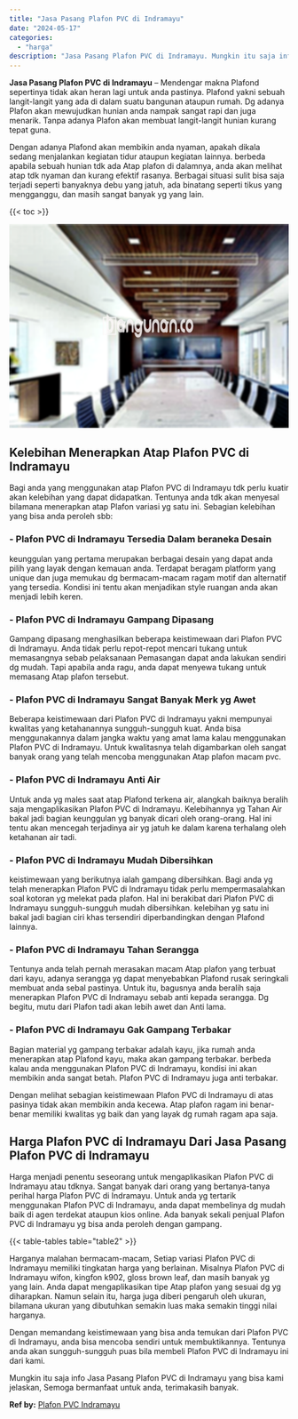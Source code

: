 ```yaml
---
title: "Jasa Pasang Plafon PVC di Indramayu"
date: "2024-05-17"
categories: 
  - "harga"
description: "Jasa Pasang Plafon PVC di Indramayu. Mungkin itu saja info Jasa Pasang Plafon PVC di Indramayu yang bisa kami jelaskan, Semoga bermanfaat untuk anda, terimak..."
---
```


**Jasa Pasang Plafon PVC di Indramayu** – Mendengar makna Plafond sepertinya tidak akan heran lagi untuk anda pastinya. Plafond yakni sebuah langit-langit yang ada di dalam suatu bangunan ataupun rumah. Dg adanya Plafon akan mewujudkan hunian anda nampak sangat rapi dan juga menarik. Tanpa adanya Plafon akan membuat langit-langit hunian kurang tepat guna.

Dengan adanya Plafond akan membikin anda nyaman, apakah dikala sedang menjalankan kegiatan tidur ataupun kegiatan lainnya. berbeda apabila sebuah hunian tdk ada Atap plafon di dalamnya, anda akan melihat atap tdk nyaman dan kurang efektif rasanya. Berbagai situasi sulit bisa saja terjadi seperti banyaknya debu yang jatuh, ada binatang seperti tikus yang mengganggu, dan masih sangat banyak yg yang lain.

{{< toc >}}

![Jasa Pasang Plafon PVC di Indramayu](/images/flafond-pvc-murah13.png)

## Kelebihan Menerapkan Atap Plafon PVC di Indramayu

Bagi anda yang menggunakan atap Plafon PVC di Indramayu tdk perlu kuatir akan kelebihan yang dapat didapatkan. Tentunya anda tdk akan menyesal bilamana menerapkan atap Plafon variasi yg satu ini. Sebagian kelebihan yang bisa anda peroleh sbb:

### \- Plafon PVC di Indramayu Tersedia Dalam beraneka Desain

keunggulan yang pertama merupakan berbagai desain yang dapat anda pilih yang layak dengan kemauan anda. Terdapat beragam platform yang unique dan juga memukau dg bermacam-macam ragam motif dan alternatif yang tersedia. Kondisi ini tentu akan menjadikan style ruangan anda akan menjadi lebih keren.

### \- Plafon PVC di Indramayu Gampang Dipasang

Gampang dipasang menghasilkan beberapa keistimewaan dari Plafon PVC di Indramayu. Anda tidak perlu repot-repot mencari tukang untuk memasangnya sebab pelaksanaan Pemasangan dapat anda lakukan sendiri dg mudah. Tapi apabila anda ragu, anda dapat menyewa tukang untuk memasang Atap plafon tersebut.

### \- Plafon PVC di Indramayu Sangat Banyak Merk yg Awet

Beberapa keistimewaan dari Plafon PVC di Indramayu yakni mempunyai kwalitas yang ketahanannya sungguh-sungguh kuat. Anda bisa menggunakannya dalam jangka waktu yang amat lama kalau menggunakan Plafon PVC di Indramayu. Untuk kwalitasnya telah digambarkan oleh sangat banyak orang yang telah mencoba menggunakan Atap plafon macam pvc.

### \- Plafon PVC di Indramayu Anti Air

Untuk anda yg males saat atap Plafond terkena air, alangkah baiknya beralih saja mengaplikasikan Plafon PVC di Indramayu. Kelebihannya yg Tahan Air bakal jadi bagian keunggulan yg banyak dicari oleh orang-orang. Hal ini tentu akan mencegah terjadinya air yg jatuh ke dalam karena terhalang oleh ketahanan air tadi.

### \- Plafon PVC di Indramayu Mudah Dibersihkan

keistimewaan yang berikutnya ialah gampang dibersihkan. Bagi anda yg telah menerapkan Plafon PVC di Indramayu tidak perlu mempermasalahkan soal kotoran yg melekat pada plafon. Hal ini berakibat dari Plafon PVC di Indramayu sungguh-sungguh mudah dibersihkan. kelebihan yg satu ini bakal jadi bagian ciri khas tersendiri diperbandingkan dengan Plafond lainnya.

### \- Plafon PVC di Indramayu Tahan Serangga

Tentunya anda telah pernah merasakan macam Atap plafon yang terbuat dari kayu, adanya serangga yg dapat menyebabkan Plafond rusak seringkali membuat anda sebal pastinya. Untuk itu, bagusnya anda beralih saja menerapkan Plafon PVC di Indramayu sebab anti kepada serangga. Dg begitu, mutu dari Plafon tadi akan lebih awet dan Anti lama.

### \- Plafon PVC di Indramayu Gak Gampang Terbakar

Bagian material yg gampang terbakar adalah kayu, jika rumah anda menerapkan atap Plafond kayu, maka akan gampang terbakar. berbeda kalau anda menggunakan Plafon PVC di Indramayu, kondisi ini akan membikin anda sangat betah. Plafon PVC di Indramayu juga anti terbakar.

Dengan melihat sebagian keistimewaan Plafon PVC di Indramayu di atas pasinya tidak akan membikin anda kecewa. Atap plafon ragam ini benar-benar memiliki kwalitas yg baik dan yang layak dg rumah ragam apa saja.

## Harga Plafon PVC di Indramayu Dari Jasa Pasang Plafon PVC di Indramayu

Harga menjadi penentu seseorang untuk mengaplikasikan Plafon PVC di Indramayu atau tdknya. Sangat banyak dari orang yang bertanya-tanya perihal harga Plafon PVC di Indramayu. Untuk anda yg tertarik menggunakan Plafon PVC di Indramayu, anda dapat membelinya dg mudah baik di agen terdekat ataupun kios online. Ada banyak sekali penjual Plafon PVC di Indramayu yg bisa anda peroleh dengan gampang.

{{< table-tables table="table2" >}}

Harganya malahan bermacam-macam, Setiap variasi Plafon PVC di Indramayu memiliki tingkatan harga yang berlainan. Misalnya Plafon PVC di Indramayu wifon, kingfon k902, gloss brown leaf, dan masih banyak yg yang lain. Anda dapat mengaplikasikan tipe Atap plafon yang sesuai dg yg diharapkan. Namun selain itu, harga juga diberi pengaruh oleh ukuran, bilamana ukuran yang dibutuhkan semakin luas maka semakin tinggi nilai harganya.

Dengan memandang keistimewaan yang bisa anda temukan dari Plafon PVC di Indramayu, anda bisa mencoba sendiri untuk membuktikannya. Tentunya anda akan sungguh-sungguh puas bila membeli Plafon PVC di Indramayu ini dari kami.

Mungkin itu saja info Jasa Pasang Plafon PVC di Indramayu yang bisa kami jelaskan, Semoga bermanfaat untuk anda, terimakasih banyak.

**Ref by:** [Plafon PVC Indramayu](https://id.wikipedia.org/wiki/Plafon)
